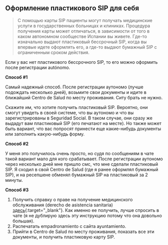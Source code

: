 ## Оформление пластикового SIP для себя

> С помощью карты SIP пациенты могут получать медицинские услуги в государственных больницах и клиниках. Процедура
> получения карты может отличаться, в зависимости от того в каком автономном сообществе Испании вы живете.
> Где-то изначально выдают пластиковый бессрочный SIP, когда вы впервые идете оформлять его, а где-то выдают бумажный
> SIP с ограниченным сроком действия.

Если у вас нет пластикового бессрочного SIP, то его можно оформить после регистрации autónomo.

**Способ #1**

Самый надежный способ. После регистрации аутономо (лучше подождать несколько дней), возьмите свои документы и идите в
ближайший Centro de Salud по месту проживания. Ситу брать не нужно.

Скажите им, что хотите получить пластиковый SIP. Вероятно, они смогут увидеть в своей системе, что вы аутономо и что
вы зарегистрированы в Seguridad Social. В таком случае, они сразу же выдадут вам пластиковый SIP (его печатают на
месте). Но также может быть вариант, что вас попросят принести еще какие-нибудь документы или заполнить
какую-нибудь форму.

**Способ #2**

У меня это получилось очень просто, но судя по сообщениям в чате такой вариант мало для кого срабатывает. После
регистрации аутономо через несколько дней мне пришло смс, что мне сделали пластиковый SIP. Я сходил в свой
Centro de Salud (где я ранее оформлял бумажный SIP), и на ресепшене обменял бумажный SIP на пластиковый за 2 минуты.

**Способ #3**

1. Получить справку о праве на получение медицинского обслуживания (derecho de asistencia sanitaria)
   [здесь](https://pssc.seg-social.es/pssc-app-estructurados/asistencia){:target="_blank"}. Как именно ее получить,
   лучше спросить в чате (я не дублирую здесь эту инструкцию потому что она довольно большая).
2. Распечатать empadronamiento с сайта ayuntamiento.
3. Прийти в Centro de Salud по месту проживания, показать все эти документы, и получить пластиковую карту SIP.
